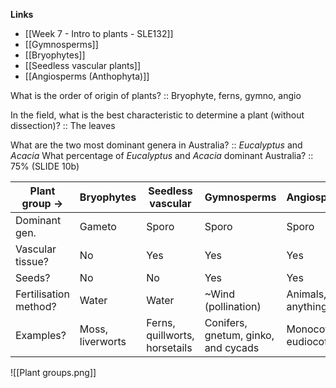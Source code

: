 **Links**
- [[Week 7 - Intro to plants - SLE132]]
- [[Gymnosperms]]
- [[Bryophytes]]
- [[Seedless vascular plants]]
- [[Angiosperms (Anthophyta)]]

What is the order of origin of plants? :: Bryophyte, ferns, gymno, angio

In the field, what is the best characteristic to determine a plant (without dissection)? :: The leaves

What are the two most dominant genera in Australia? :: *Eucalyptus* and *Acacia*
What percentage of *Eucalyptus* and *Acacia* dominant Australia? :: 75% (SLIDE 10b)

| Plant group ->        | Bryophytes       | Seedless vascular             | Gymnosperms         | Angiosperms        |
| --------------------- | ---------------- | ----------------------------- | ------------------- | ------------------ |
| Dominant gen.         | Gameto           | Sporo                         | Sporo               | Sporo              |
| Vascular tissue?      | No               | Yes                           | Yes                 | Yes                |
| Seeds?                | No               | No                            | Yes                 | Yes                |
| Fertilisation method? | Water            | Water                         | ~Wind (pollination) | Animals, anything  |
| Examples?             | Moss, liverworts | Ferns, quillworts, horsetails | Conifers, gnetum, ginko, and cycads | Monocot and eudiocots |

![[Plant groups.png]]
